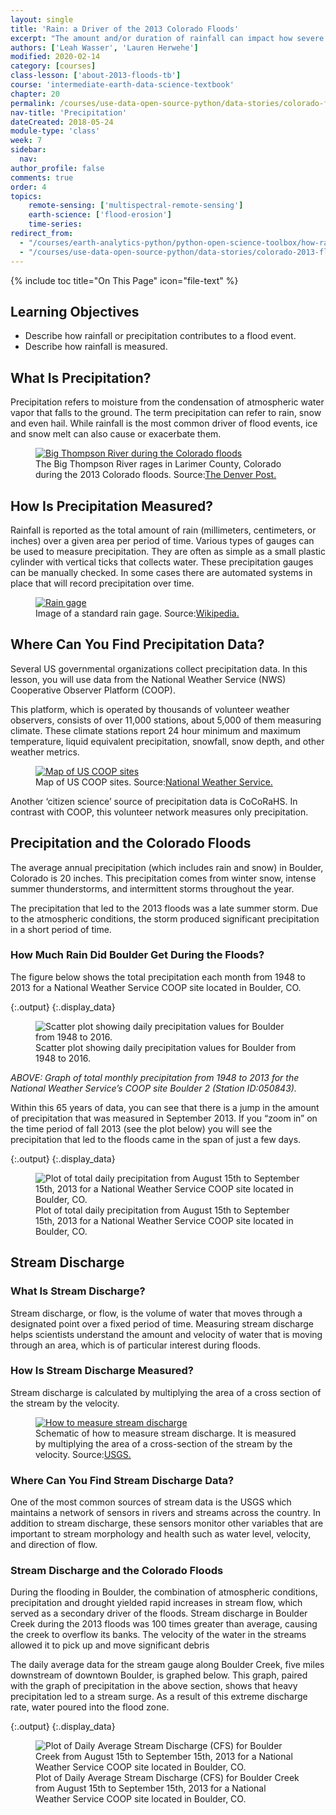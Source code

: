 ```yaml
---
layout: single
title: 'Rain: a Driver of the 2013 Colorado Floods'
excerpt: "The amount and/or duration of rainfall can impact how severe a flood is. Learn how rainfall is measured and used to understand flood impacts."
authors: ['Leah Wasser', 'Lauren Herwehe']
modified: 2020-02-14
category: [courses]
class-lesson: ['about-2013-floods-tb']
course: 'intermediate-earth-data-science-textbook'
chapter: 20
permalink: /courses/use-data-open-source-python/data-stories/colorado-floods-2013/how-rain-impacts-floods/
nav-title: 'Precipitation'
dateCreated: 2018-05-24
module-type: 'class'
week: 7
sidebar:
  nav:
author_profile: false
comments: true
order: 4
topics: 
    remote-sensing: ['multispectral-remote-sensing']
    earth-science: ['flood-erosion']
    time-series:  
redirect_from:
  - "/courses/earth-analytics-python/python-open-science-toolbox/how-rain-impacts-floods/"
  - "/courses/use-data-open-source-python/data-stories/colorado-2013-floods/how-rain-impacts-floods/"
---
```


{% include toc title="On This Page" icon="file-text" %}

<div class='notice--success' markdown="1">

## <i class="fa fa-graduation-cap" aria-hidden="true"></i> Learning Objectives

* Describe how rainfall or precipitation contributes to a flood event.
* Describe how rainfall is measured.

</div>


## What Is Precipitation? 

Precipitation refers to moisture from the condensation of atmospheric water vapor that falls to the ground. The term precipitation can refer to rain, snow and even hail. While rainfall is the most common driver of flood events, ice and snow melt can also cause or exacerbate them.
 
<figure>
 <a href="{{ site.url }}/images/earth-analytics/science/colorado-2013-floods/big-thompson-creek-road-destruction-colorado-floods.jpg">
 <img src="{{ site.url }}/images/earth-analytics/science/colorado-2013-floods/big-thompson-creek-road-destruction-colorado-floods.jpg" alt = "Big Thompson River during the Colorado floods"></a>
 <figcaption> The Big Thompson River rages in Larimer County, Colorado during the 2013 Colorado floods. Source:<a href="https://www.denverpost.com/2015/09/12/two-years-later-2013-colorado-floods-remain-a-nightmare-for-some/" target="_blank">The Denver Post.</a>
 </figcaption>
</figure>



## How Is Precipitation Measured?

Rainfall is reported as the total amount of rain (millimeters, centimeters, or inches) over a given area per period of time. Various types of gauges can be used to measure precipitation. They are often as simple as a small plastic cylinder with vertical ticks that collects water. These precipitation gauges can be manually checked. In some cases there are automated systems in place that will record precipitation over time. 

<figure>
 <a href="{{ site.url }}/images/earth-analytics/science/colorado-2013-floods/standard-rain-gauge-colorado-floods.jpg">
 <img src="{{ site.url }}/images/earth-analytics/science/colorado-2013-floods/standard-rain-gauge-colorado-floods.jpg" alt = "Rain gage"></a>
 <figcaption>Image of a standard rain gage. Source:<a href="https://en.wikipedia.org/wiki/File:Rain_gauge_2525388751_4c05081862_b.jpg" target="_blank">Wikipedia.</a>
 </figcaption>
</figure>


## Where Can You Find Precipitation Data?

Several US governmental organizations collect precipitation data. In this lesson, you will use data from the National Weather Service (NWS) Cooperative Observer Platform (COOP). 

This platform, which is operated by thousands of volunteer weather observers, consists of over 11,000 stations, about 5,000 of them measuring climate. These climate stations report 24 hour minimum and maximum temperature, liquid equivalent precipitation, snowfall, snow depth, and other weather metrics.

<figure>
 <a href="{{ site.url }}/images/earth-analytics/science/colorado-2013-floods/map-of-coop-sites-colorado-floods.jpg">
 <img src="{{ site.url }}/images/earth-analytics/science/colorado-2013-floods/map-of-coop-sites-colorado-floods.jpg" alt = "Map of US COOP sites"></a>
 <figcaption>Map of US COOP sites. Source:<a href="https://www.weather.gov/coop/" target="_blank">National Weather Service.</a>
 </figcaption>
</figure>


Another ‘citizen science’ source of precipitation data is CoCoRaHS. In contrast with COOP, this volunteer network measures only precipitation.

## Precipitation and the Colorado Floods

The average annual precipitation (which includes rain and snow) in Boulder, Colorado is 20 inches. This precipitation comes from winter snow, intense summer thunderstorms, and intermittent storms throughout the year. 

The precipitation that led to the 2013 floods was a late summer storm. Due to the atmospheric conditions, the storm produced significant precipitation in a short period of time. 

### How Much Rain Did Boulder Get During the Floods? 

The figure below shows the total precipitation each month from 1948 to 2013 for a National Weather Service COOP site located in Boulder, CO.



{:.output}
{:.display_data}

<figure>

<img src = "{{ site.url }}/images/courses/intermediate-earth-data-science-textbook/data-stories/colorado-2013-floods/2018-02-05-coflood-04-flood-drivers-precipitation/2018-02-05-coflood-04-flood-drivers-precipitation_3_0.png" alt = "Scatter plot showing daily precipitation values for Boulder from 1948 to 2016.">
<figcaption>Scatter plot showing daily precipitation values for Boulder from 1948 to 2016.</figcaption>

</figure>




<i>ABOVE: Graph of total monthly precipitation from 1948 to 2013 for the National Weather Service’s COOP site Boulder 2 (Station ID:050843).</i>

Within this 65 years of data, you can see that there is a jump in the amount of precipitation that was measured in September 2013. If you “zoom in” on the time period of fall 2013 (see the plot below) you will see the precipitation that led to the floods came in the span of just a few days.



{:.output}
{:.display_data}

<figure>

<img src = "{{ site.url }}/images/courses/intermediate-earth-data-science-textbook/data-stories/colorado-2013-floods/2018-02-05-coflood-04-flood-drivers-precipitation/2018-02-05-coflood-04-flood-drivers-precipitation_5_0.png" alt = "Plot of total daily precipitation from August 15th to September 15th, 2013 for a National Weather Service COOP site located in Boulder, CO.">
<figcaption>Plot of total daily precipitation from August 15th to September 15th, 2013 for a National Weather Service COOP site located in Boulder, CO.</figcaption>

</figure>




## Stream Discharge 

### What Is Stream Discharge?

Stream discharge, or flow, is the volume of water that moves through a designated point over a fixed period of time. Measuring stream discharge helps scientists understand the amount and velocity of water that is moving through an area, which is of particular interest during floods. 

### How Is Stream Discharge Measured?

Stream discharge is calculated by multiplying the area of a cross section of the stream by the velocity.

<figure>
 <a href="{{ site.url }}/images/earth-analytics/science/colorado-2013-floods/measure-stream-discharge-colorado-floods.png">
 <img src="{{ site.url }}/images/earth-analytics/science/colorado-2013-floods/measure-stream-discharge-colorado-floods.png" alt = "How to measure stream discharge"></a>
 <figcaption>Schematic of how to measure stream discharge. It is measured by multiplying the area of a cross-section of the stream by the velocity. Source:<a href="https://water.usgs.gov/edu/streamflow2.html" target="_blank">USGS.</a>
 </figcaption>
</figure>



### Where Can You Find Stream Discharge Data?

One of the most common sources of stream data is the USGS which maintains a network of sensors in rivers and streams across the country. In addition to stream discharge, these sensors monitor other variables that are important to stream morphology and health such as water level, velocity, and direction of flow. 

### Stream Discharge and the Colorado Floods

During the flooding in Boulder, the combination of atmospheric conditions, precipitation and drought yielded rapid increases in stream flow, which served as a secondary driver of the floods. Stream discharge in Boulder Creek during the 2013 floods was 100 times greater than average, causing the creek to overflow its banks. The velocity of the water in the streams allowed it to pick up and move significant debris
 
The daily average data for the stream gauge along Boulder Creek, five miles downstream of downtown Boulder, is graphed below. This graph, paired with the graph of precipitation in the above section, shows that heavy precipitation led to a stream surge. As a result of this extreme discharge rate, water poured into the flood zone.


{:.output}
{:.display_data}

<figure>

<img src = "{{ site.url }}/images/courses/intermediate-earth-data-science-textbook/data-stories/colorado-2013-floods/2018-02-05-coflood-04-flood-drivers-precipitation/2018-02-05-coflood-04-flood-drivers-precipitation_7_0.png" alt = "Plot of Daily Average Stream Discharge (CFS) for Boulder Creek from August 15th to September 15th, 2013 for a National Weather Service COOP site located in Boulder, CO.">
<figcaption>Plot of Daily Average Stream Discharge (CFS) for Boulder Creek from August 15th to September 15th, 2013 for a National Weather Service COOP site located in Boulder, CO.</figcaption>

</figure>



